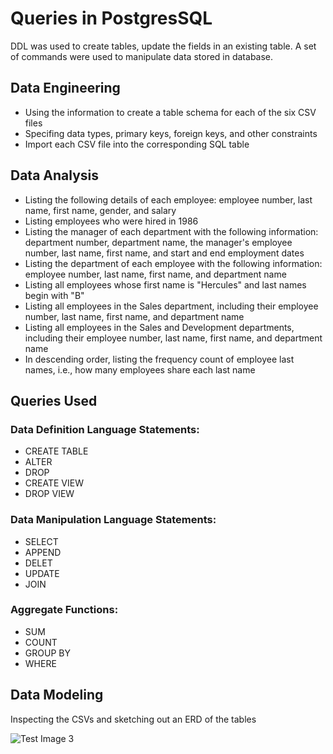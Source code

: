 # Queries in PostgresSQL

 DDL was used to create tables, update the fields in an existing table. A set of commands were used to manipulate data stored in database.
 
 ## Data Engineering     
- Using the information to create a table schema for each of the six CSV files
- Specifing data types, primary keys, foreign keys, and other constraints 
- Import each CSV file into the corresponding SQL table 
     
## Data Analysis    
- Listing the following details of each employee: employee number, last name, first name, gender, and salary 
- Listing employees who were hired in 1986    
- Listing the manager of each department with the following information: department number, department name, the manager's employee number, last name, first name, and start and end employment dates   
- Listing the department of each employee with the following information: employee number, last name, first name, and department name
- Listing all employees whose first name is "Hercules" and last names begin with "B"
- Listing all employees in the Sales department, including their employee number, last name, first name, and department name
- Listing all employees in the Sales and Development departments, including their employee number, last name, first name, and department name
- In descending order, listing the frequency count of employee last names, i.e., how many employees share each last name

## Queries Used
   ### Data Definition Language Statements:
   - CREATE TABLE
   - ALTER
   - DROP 
   - CREATE VIEW
   - DROP VIEW
   ### Data Manipulation Language Statements: 
   - SELECT
   - APPEND
   - DELET
   - UPDATE  
   - JOIN
   ### Aggregate Functions:
   - SUM 
   - COUNT
   - GROUP BY  
   - WHERE
   
## Data Modeling 
Inspecting the CSVs and sketching out an ERD of the tables 


![Test Image 3](https://github.com/mserobabina/MariaS/blob/master/SQL/QuickDBDiagrams.png)
